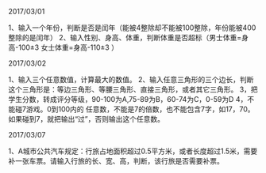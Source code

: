2017/03/01

1、输入一个年份，判断是否是闰年（能被4整除却不能被100整除，年份能被400整除的是闰年）
2、输入性别、身高、体重，判断体重是否超标（男士体重=身高-100±3 女士体重=身高-110±3 ）

2017/03/02

1、输入三个任意数值，计算最大的数值。
2、输入任意三角形的三个边长，判断这个三角形是：等边三角形、等腰三角形、直接三角形，或者其它三角形。
3，把学生分数，转成评分等级，90-100为A,75-89为B，60-74为C，0-59为D
4，不能碰7游戏。0到100内的 任意数，不能是7的倍数，也不能包含7字，如17，70。如果碰到7，就把输出“过”，否则输出这个任意数。

2017/03/07

1、A城市公共汽车规定：行旅占地面积超过0.5平方米，或者长度超过1.5米，需要补一张车票。请输入行旅的长、宽、高，判断，该行旅是否需要补票。